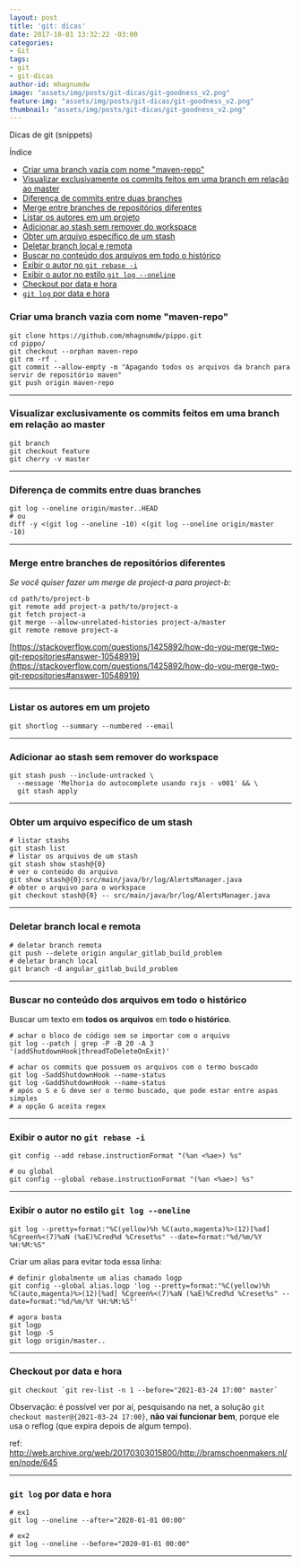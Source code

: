 ```yaml
---
layout: post
title: 'git: dicas'
date: 2017-10-01 13:32:22 -03:00
categories:
- Git
tags:
- git
- git-dicas
author-id: mhagnumdw
image: "assets/img/posts/git-dicas/git-goodness_v2.png"
feature-img: "assets/img/posts/git-dicas/git-goodness_v2.png"
thumbnail: "assets/img/posts/git-dicas/git-goodness_v2.png"
---
```


Dicas de git (snippets)

<!--more-->

Índice

- [Criar uma branch vazia com nome "maven-repo"](#criar-uma-branch-vazia-com-nome-maven-repo)
- [Visualizar exclusivamente os commits feitos em uma branch em relação ao master](#visualizar-exclusivamente-os-commits-feitos-em-uma-branch-em-relação-ao-master)
- [Diferença de commits entre duas branches](#diferença-de-commits-entre-duas-branches)
- [Merge entre branches de repositórios diferentes](#merge-entre-branches-de-repositórios-diferentes)
- [Listar os autores em um projeto](#listar-os-autores-em-um-projeto)
- [Adicionar ao stash sem remover do workspace](#adicionar-ao-stash-sem-remover-do-workspace)
- [Obter um arquivo específico de um stash](#obter-um-arquivo-específico-de-um-stash)
- [Deletar branch local e remota](#deletar-branch-local-e-remota)
- [Buscar no conteúdo dos arquivos em todo o histórico](#buscar-no-conteúdo-dos-arquivos-em-todo-o-histórico)
- [Exibir o autor no `git rebase -i`](#exibir-o-autor-no-git-rebase--i)
- [Exibir o autor no estilo `git log --oneline`](#exibir-o-autor-no-estilo-git-log---oneline)
- [Checkout por data e hora](#checkout-por-data-e-hora)
- [`git log` por data e hora](#git-log-por-data-e-hora)

### Criar uma branch vazia com nome "maven-repo"

```shell
git clone https://github.com/mhagnumdw/pippo.git
cd pippo/
git checkout --orphan maven-repo
git rm -rf .
git commit --allow-empty -m "Apagando todos os arquivos da branch para servir de repositório maven"
git push origin maven-repo
```

* * *

### Visualizar exclusivamente os commits feitos em uma branch em relação ao master

```shell
git branch
git checkout feature
git cherry -v master
```

* * *

### Diferença de commits entre duas branches

```shell
git log --oneline origin/master..HEAD
# ou
diff -y <(git log --oneline -10) <(git log --oneline origin/master -10)
```

* * *

### Merge entre branches de repositórios diferentes

_Se você quiser fazer um merge de project-a para project-b:_

```shell
cd path/to/project-b
git remote add project-a path/to/project-a
git fetch project-a
git merge --allow-unrelated-histories project-a/master
git remote remove project-a
```

[https://stackoverflow.com/questions/1425892/how-do-you-merge-two-git-repositories#answer-10548919](https://stackoverflow.com/questions/1425892/how-do-you-merge-two-git-repositories#answer-10548919)

* * *

### Listar os autores em um projeto

```shell
git shortlog --summary --numbered --email
```

* * *

### Adicionar ao stash sem remover do workspace

```shell
git stash push --include-untracked \
  --message 'Melhoria do autocomplete usando rxjs - v001' && \
  git stash apply
```

* * *

### Obter um arquivo específico de um stash

```shell
# listar stashs
git stash list
# listar os arquivos de um stash
git stash show stash@{0}
# ver o conteúdo do arquivo
git show stash@{0}:src/main/java/br/log/AlertsManager.java
# obter o arquivo para o workspace
git checkout stash@{0} -- src/main/java/br/log/AlertsManager.java
```

* * *

### Deletar branch local e remota

```shell
# deletar branch remota
git push --delete origin angular_gitlab_build_problem
# deletar branch local
git branch -d angular_gitlab_build_problem
```

* * *

### Buscar no conteúdo dos arquivos em todo o histórico

Buscar um texto em **todos os arquivos** em **todo o histórico**.

```shell
# achar o bloco de código sem se importar com o arquivo
git log --patch | grep -P -B 20 -A 3 '(addShutdownHook|threadToDeleteOnExit)'

# achar os commits que possuem os arquivos com o termo buscado
git log -SaddShutdownHook --name-status
git log -GaddShutdownHook --name-status
# após o S e G deve ser o termo buscado, que pode estar entre aspas simples
# a opção G aceita regex
```

* * *

### Exibir o autor no `git rebase -i`

```shell
git config --add rebase.instructionFormat "(%an <%ae>) %s"

# ou global
git config --global rebase.instructionFormat "(%an <%ae>) %s"
```

* * *

### Exibir o autor no estilo `git log --oneline`

```shell
git log --pretty=format:"%C(yellow)%h %C(auto,magenta)%>(12)[%ad] %Cgreen%<(7)%aN (%aE)%Cred%d %Creset%s" --date=format:"%d/%m/%Y %H:%M:%S"
```

Criar um alias para evitar toda essa linha:

```shell
# definir globalmente um alias chamado logp
git config --global alias.logp 'log --pretty=format:"%C(yellow)%h %C(auto,magenta)%>(12)[%ad] %Cgreen%<(7)%aN (%aE)%Cred%d %Creset%s" --date=format:"%d/%m/%Y %H:%M:%S"'

# agora basta
git logp
git logp -5
git logp origin/master..
```

* * *

### Checkout por data e hora

```shell
git checkout `git rev-list -n 1 --before="2021-03-24 17:00" master`
```

Observação: é possível ver por aí, pesquisando na net, a solução `git checkout master@{2021-03-24 17:00}`, **não vai funcionar bem**, porque ele usa o reflog (que expira depois de algum tempo).

ref: <http://web.archive.org/web/20170303015800/http://bramschoenmakers.nl/en/node/645>

* * *

### `git log` por data e hora

```shell
# ex1
git log --oneline --after="2020-01-01 00:00"

# ex2
git log --oneline --before="2020-01-01 00:00"
```

* * *
